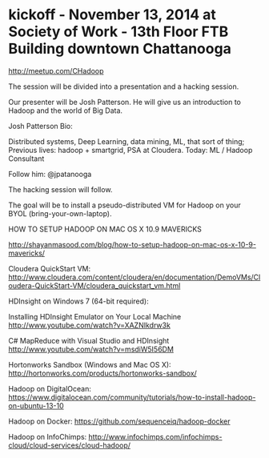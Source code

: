 kickoff - November 13, 2014 at Society of Work - 13th Floor FTB Building downtown Chattanooga
=======

http://meetup.com/CHadoop

The session will be divided into a presentation and a hacking session.

Our presenter will be Josh Patterson. He will give us an introduction to Hadoop and the world of Big Data.

Josh Patterson Bio:

Distributed systems, Deep Learning, data mining, ML, that sort of thing; Previous lives: hadoop + smartgrid, PSA at Cloudera. Today: ML / Hadoop Consultant

Follow him: @jpatanooga

The hacking session will follow.

The goal will be to install a pseudo-distributed VM for Hadoop on your BYOL (bring-your-own-laptop).

HOW TO SETUP HADOOP ON MAC OS X 10.9 MAVERICKS

http://shayanmasood.com/blog/how-to-setup-hadoop-on-mac-os-x-10-9-mavericks/

Cloudera QuickStart VM:
http://www.cloudera.com/content/cloudera/en/documentation/DemoVMs/Cloudera-QuickStart-VM/cloudera_quickstart_vm.html

HDInsight on Windows 7 (64-bit required):

Installing HDInsight Emulator on Your Local Machine
http://www.youtube.com/watch?v=XAZNIkdrw3k

C# MapReduce with Visual Studio and HDInsight
http://www.youtube.com/watch?v=msdiW5I56DM

Hortonworks Sandbox (Windows and Mac OS X):
http://hortonworks.com/products/hortonworks-sandbox/

Hadoop on DigitalOcean:
https://www.digitalocean.com/community/tutorials/how-to-install-hadoop-on-ubuntu-13-10

Hadoop on Docker:
https://github.com/sequenceiq/hadoop-docker

Hadoop on InfoChimps:
http://www.infochimps.com/infochimps-cloud/cloud-services/cloud-hadoop/

